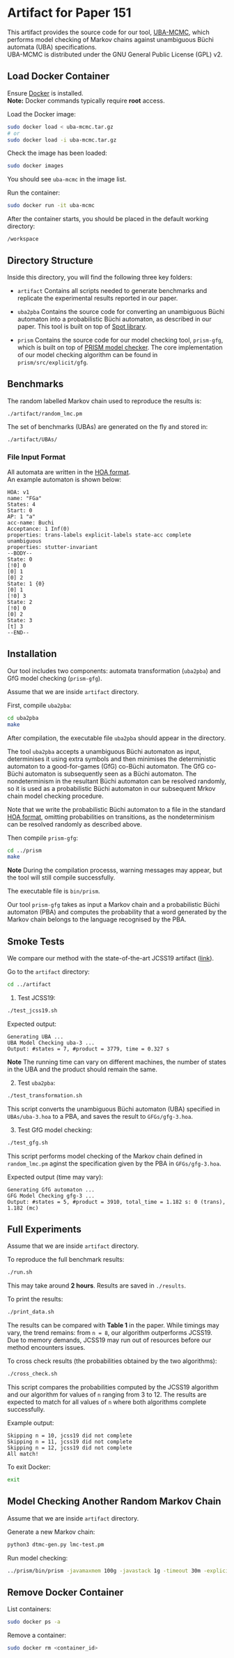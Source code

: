 # Artifact for Paper 151

This artifact provides the source code for our tool, [UBA-MCMC](https://github.com/qiyitang71/UBA-MCMC), which performs model checking of Markov chains against unambiguous Büchi automata (UBA) specifications.  
UBA-MCMC is distributed under the GNU General Public License (GPL) v2.

## Load Docker Container

Ensure [Docker](https://www.docker.com/get-started/) is installed.  
**Note:** Docker commands typically require **root** access.

Load the Docker image:

```bash
sudo docker load < uba-mcmc.tar.gz
# or
sudo docker load -i uba-mcmc.tar.gz
```

Check the image has been loaded:

```bash
sudo docker images
```
You should see `uba-mcmc` in the image list.

Run the container:

```bash
sudo docker run -it uba-mcmc
```

After the container starts, you should be placed in the default working directory:
```
/workspace
```

## Directory Structure

Inside this directory, you will find the following three key folders:

- `artifact` Contains all scripts needed to generate benchmarks and replicate the experimental results reported in our paper.

 
- `uba2pba` Contains the source code for converting an unambiguous Büchi automaton into a probabilistic Büchi automaton, as described in our paper. This tool is built on top of [Spot library](https://spot.lre.epita.fr/).

- `prism` Contains the source code for our model checking tool, `prism-gfg`, which is built on top of [PRISM model checker](https://www.prismmodelchecker.org/). The core implementation of our model checking algorithm can be found in `prism/src/explicit/gfg`.

## Benchmarks

The random labelled Markov chain used to reproduce the results is:

```
./artifact/random_lmc.pm
```

The set of benchmarks (UBAs) are generated on the fly and stored in:

```
./artifact/UBAs/
```

### File Input Format

All automata are written in the [HOA format](https://adl.github.io/hoaf/).  
An example automaton is shown below:

```hoa
HOA: v1
name: "FGa"
States: 4
Start: 0
AP: 1 "a"
acc-name: Buchi
Acceptance: 1 Inf(0)
properties: trans-labels explicit-labels state-acc complete unambiguous
properties: stutter-invariant
--BODY--
State: 0
[!0] 0
[0] 1
[0] 2
State: 1 {0}
[0] 1
[!0] 3
State: 2
[!0] 0
[0] 2
State: 3
[t] 3
--END--
```

## Installation

Our tool includes two components: automata transformation (`uba2pba`) and GfG model checking (`prism-gfg`).

Assume that we are inside `artifact` directory.

First, compile `uba2pba`:

```bash
cd uba2pba
make
```
After compilation, the executable file `uba2pba` should appear in the directory.

The tool `uba2pba` accepts a unambiguous Büchi automaton as input, determinises it using extra symbols and then minimises the deterministic automaton to a good-for-games (GfG) co-Büchi automaton.
The GfG co-Büchi automaton is subsequently seen as a Büchi automaton.
The nondeterminism in the resultant Büchi automaton can be resolved randomly, so it is used as a probabilistic Büchi automaton in our subsequent Mrkov chain model checking procedure.

Note that we write the probabilistic Büchi automaton to a file in the standard [HOA format](https://adl.github.io/hoaf/), omitting probabilities on transitions, as the nondeterminism can be resolved randomly as described above.


Then compile `prism-gfg`:

```bash
cd ../prism
make
```
**Note** During the compilation processs, warning messages may appear, but the tool will still compile successfully. 

The executable file is `bin/prism`.

Our tool `prism-gfg` takes as input a Markov chain and a probabilistic Büchi automaton (PBA) and computes the probability that a word generated by the Markov chain belongs to the language recognised by the PBA.

## Smoke Tests

We compare our method with the state-of-the-art JCSS19 artifact ([link](https://wwwtcs.inf.tu-dresden.de/ALGI/TR/JCSS19/)).

Go to the `artifact` directory:

```bash
cd ../artifact
```

1. Test JCSS19:

```bash
./test_jcss19.sh
```

Expected output:

```
Generating UBA ...
UBA Model Checking uba-3 ...
Output: #states = 7, #product = 3779, time = 0.327 s
```

**Note** The running time can vary on different machines, the number of states in the UBA and the product should remain the same.

2. Test `uba2pba`:

```bash
./test_transformation.sh
```
This script converts the unambiguous Büchi automaton (UBA) specified in `UBAs/uba-3.hoa` to a PBA, and saves the result to `GFGs/gfg-3.hoa`.

3. Test GfG model checking:

```bash
./test_gfg.sh
```
This script performs model checking of the Markov chain defined in `random_lmc.pm` aginst the specification given by the PBA in `GFGs/gfg-3.hoa`. 

Expected output (time may vary):

```
Generating GfG automaton ...
GFG Model Checking gfg-3 ...
Output: #states = 5, #product = 3910, total_time = 1.182 s: 0 (trans), 1.182 (mc)
```

## Full Experiments

Assume that we are inside `artifact` directory.

To reproduce the full benchmark results:

```bash
./run.sh
```

This may take around **2 hours**. Results are saved in `./results`.

To print the results:

```bash
./print_data.sh
```

The results can be compared with **Table 1** in the paper. While timings may vary, the trend remains: from `n = 8`, our algorithm outperforms JCSS19.  
Due to memory demands, JCSS19 may run out of resources before our method encounters issues.

To cross check results (the probabilities obtained by the two algorithms):
 ```bash
./cross_check.sh
```
This script compares the probabilities computed by the JCSS19 algorithm and our algorithm for values of `n` ranging from 3 to 12.
The results are expected to match for all values of `n` where both algorithms complete successfully. 

Example output:
```
Skipping n = 10, jcss19 did not complete
Skipping n = 11, jcss19 did not complete
Skipping n = 12, jcss19 did not complete
All match!
```

To exit Docker:

```bash
exit
```

## Model Checking Another Random Markov Chain

Assume that we are inside `artifact` directory.

Generate a new Markov chain:

```bash
python3 dtmc-gen.py lmc-test.pm
```

Run model checking:

```bash
../prism/bin/prism -javamaxmem 100g -javastack 1g -timeout 30m -explicit -gfgmc -ubaverbosity 1 -gfgpower lmc-test.pm -pf 'P=?[ HOA: {"'"GFGs/gfg-3.hoa"'", "sigma_0" <- "sigma", "pi_0" <- "pi", "hash_0" <- "hash","dollar_0" <- "dollar" }]'
```

## Remove Docker Container

List containers:

```bash
sudo docker ps -a
```

Remove a container:

```bash
sudo docker rm <container_id>
```

